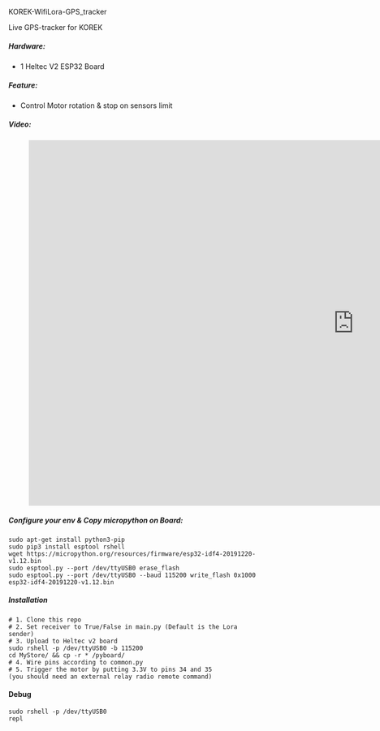 KOREK-WifiLora-GPS_tracker

Live GPS-tracker for KOREK

##### Hardware:

- 1 Heltec V2 ESP32 Board

##### Feature:

  - Control Motor rotation & stop on sensors limit
  
##### Video:
<figure class="video_container">
  <iframe width="1280" height="721" src="https://www.youtube.com/embed/qHuMAlqzE4M?list=TLPQMjQwOTIwMjAgqT6ALYmxbw" frameborder="0" allow="accelerometer; autoplay; clipboard-write; encrypted-media; gyroscope; picture-in-picture" allowfullscreen></iframe>
</figure>


##### Configure your env & Copy micropython on Board:
```
sudo apt-get install python3-pip
sudo pip3 install esptool rshell
wget https://micropython.org/resources/firmware/esp32-idf4-20191220-v1.12.bin
sudo esptool.py --port /dev/ttyUSB0 erase_flash
sudo esptool.py --port /dev/ttyUSB0 --baud 115200 write_flash 0x1000 esp32-idf4-20191220-v1.12.bin
```

##### Installation
```
# 1. Clone this repo
# 2. Set receiver to True/False in main.py (Default is the Lora sender)
# 3. Upload to Heltec v2 board
sudo rshell -p /dev/ttyUSB0 -b 115200
cd MyStore/ && cp -r * /pyboard/
# 4. Wire pins according to common.py
# 5. Trigger the motor by putting 3.3V to pins 34 and 35 
(you should need an external relay radio remote command)
```

#### Debug
```
sudo rshell -p /dev/ttyUSB0
repl
```

